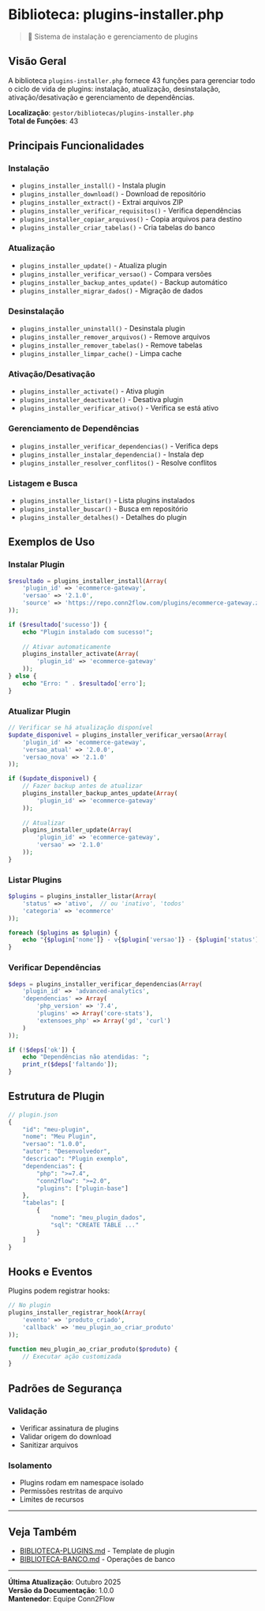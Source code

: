 # Biblioteca: plugins-installer.php

> 🔌 Sistema de instalação e gerenciamento de plugins

## Visão Geral

A biblioteca `plugins-installer.php` fornece 43 funções para gerenciar todo o ciclo de vida de plugins: instalação, atualização, desinstalação, ativação/desativação e gerenciamento de dependências.

**Localização**: `gestor/bibliotecas/plugins-installer.php`  
**Total de Funções**: 43

## Principais Funcionalidades

### Instalação
- `plugins_installer_install()` - Instala plugin
- `plugins_installer_download()` - Download de repositório
- `plugins_installer_extract()` - Extrai arquivos ZIP
- `plugins_installer_verificar_requisitos()` - Verifica dependências
- `plugins_installer_copiar_arquivos()` - Copia arquivos para destino
- `plugins_installer_criar_tabelas()` - Cria tabelas do banco

### Atualização
- `plugins_installer_update()` - Atualiza plugin
- `plugins_installer_verificar_versao()` - Compara versões
- `plugins_installer_backup_antes_update()` - Backup automático
- `plugins_installer_migrar_dados()` - Migração de dados

### Desinstalação
- `plugins_installer_uninstall()` - Desinstala plugin
- `plugins_installer_remover_arquivos()` - Remove arquivos
- `plugins_installer_remover_tabelas()` - Remove tabelas
- `plugins_installer_limpar_cache()` - Limpa cache

### Ativação/Desativação
- `plugins_installer_activate()` - Ativa plugin
- `plugins_installer_deactivate()` - Desativa plugin
- `plugins_installer_verificar_ativo()` - Verifica se está ativo

### Gerenciamento de Dependências
- `plugins_installer_verificar_dependencias()` - Verifica deps
- `plugins_installer_instalar_dependencia()` - Instala dep
- `plugins_installer_resolver_conflitos()` - Resolve conflitos

### Listagem e Busca
- `plugins_installer_listar()` - Lista plugins instalados
- `plugins_installer_buscar()` - Busca em repositório
- `plugins_installer_detalhes()` - Detalhes do plugin

## Exemplos de Uso

### Instalar Plugin

```php
$resultado = plugins_installer_install(Array(
    'plugin_id' => 'ecommerce-gateway',
    'versao' => '2.1.0',
    'source' => 'https://repo.conn2flow.com/plugins/ecommerce-gateway.zip'
));

if ($resultado['sucesso']) {
    echo "Plugin instalado com sucesso!";
    
    // Ativar automaticamente
    plugins_installer_activate(Array(
        'plugin_id' => 'ecommerce-gateway'
    ));
} else {
    echo "Erro: " . $resultado['erro'];
}
```

### Atualizar Plugin

```php
// Verificar se há atualização disponível
$update_disponivel = plugins_installer_verificar_versao(Array(
    'plugin_id' => 'ecommerce-gateway',
    'versao_atual' => '2.0.0',
    'versao_nova' => '2.1.0'
));

if ($update_disponivel) {
    // Fazer backup antes de atualizar
    plugins_installer_backup_antes_update(Array(
        'plugin_id' => 'ecommerce-gateway'
    ));
    
    // Atualizar
    plugins_installer_update(Array(
        'plugin_id' => 'ecommerce-gateway',
        'versao' => '2.1.0'
    ));
}
```

### Listar Plugins

```php
$plugins = plugins_installer_listar(Array(
    'status' => 'ativo',  // ou 'inativo', 'todos'
    'categoria' => 'ecommerce'
));

foreach ($plugins as $plugin) {
    echo "{$plugin['nome']} - v{$plugin['versao']} - {$plugin['status']}<br>";
}
```

### Verificar Dependências

```php
$deps = plugins_installer_verificar_dependencias(Array(
    'plugin_id' => 'advanced-analytics',
    'dependencias' => Array(
        'php_version' => '7.4',
        'plugins' => Array('core-stats'),
        'extensoes_php' => Array('gd', 'curl')
    )
));

if (!$deps['ok']) {
    echo "Dependências não atendidas: ";
    print_r($deps['faltando']);
}
```

## Estrutura de Plugin

```php
// plugin.json
{
    "id": "meu-plugin",
    "nome": "Meu Plugin",
    "versao": "1.0.0",
    "autor": "Desenvolvedor",
    "descricao": "Plugin exemplo",
    "dependencias": {
        "php": ">=7.4",
        "conn2flow": ">=2.0",
        "plugins": ["plugin-base"]
    },
    "tabelas": [
        {
            "nome": "meu_plugin_dados",
            "sql": "CREATE TABLE ..."
        }
    ]
}
```

## Hooks e Eventos

Plugins podem registrar hooks:

```php
// No plugin
plugins_installer_registrar_hook(Array(
    'evento' => 'produto_criado',
    'callback' => 'meu_plugin_ao_criar_produto'
));

function meu_plugin_ao_criar_produto($produto) {
    // Executar ação customizada
}
```

## Padrões de Segurança

### Validação
- Verificar assinatura de plugins
- Validar origem do download
- Sanitizar arquivos

### Isolamento
- Plugins rodam em namespace isolado
- Permissões restritas de arquivo
- Limites de recursos

---

## Veja Também

- [BIBLIOTECA-PLUGINS.md](./BIBLIOTECA-PLUGINS.md) - Template de plugin
- [BIBLIOTECA-BANCO.md](./BIBLIOTECA-BANCO.md) - Operações de banco

---

**Última Atualização**: Outubro 2025  
**Versão da Documentação**: 1.0.0  
**Mantenedor**: Equipe Conn2Flow
